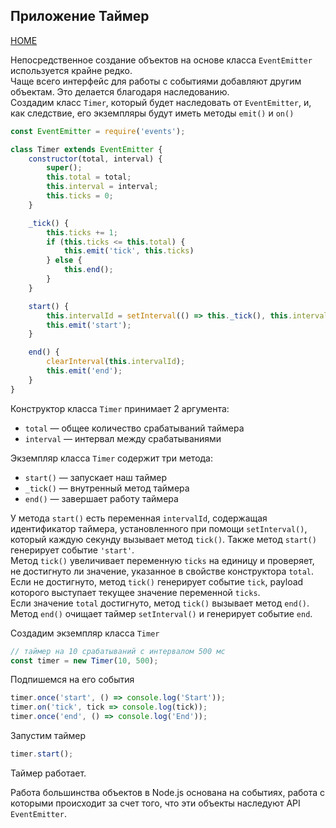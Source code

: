 ## Приложение Таймер
[HOME](../../README.md)

Непосредственное создание объектов на основе класса `EventEmitter` используется крайне редко.  
Чаще всего интерфейс для работы с событиями добавляют другим объектам. Это делается благодаря наследованию.  
Создадим класс `Timer`, который будет наследовать от `EventEmitter`, и, как следствие, его экземпляры будут иметь методы `emit()` и `on()`  
```js
const EventEmitter = require('events');

class Timer extends EventEmitter {
    constructor(total, interval) {
        super();
        this.total = total;
        this.interval = interval;
        this.ticks = 0;
    }

    _tick() {
        this.ticks += 1;
        if (this.ticks <= this.total) {
            this.emit('tick', this.ticks)
        } else {
            this.end();
        }
    }

    start() {
        this.intervalId = setInterval(() => this._tick(), this.interval);
        this.emit('start');
    }

    end() {
        clearInterval(this.intervalId);
        this.emit('end');
    }
}
```
Конструктор класса `Timer` принимает 2 аргумента:
- `total` — общее количество срабатываний таймера
- `interval` — интервал между срабатываниями

Экземпляр класса `Timer` содержит три метода:  
- `start()` — запускает наш таймер
- `_tick()` — внутренный метод таймера
- `end()` — завершает работу таймера

У метода `start()` есть переменная `intervalId`, содержащая идентификатор таймера, установленного при помощи `setInterval()`, который каждую секунду вызывает метод `tick()`. Также метод `start()` генерирует событие `'start'`.  
Метод `tick()` увеличивает переменную `ticks` на единицу и проверяет, не достигнуто ли значение, указанное в свойстве конструктора `total`.  
Если не достигнуто, метод `tick()` генерирует событие `tick`, payload которого выступает текущее значение переменной `ticks`.  
Если значение `total` достигнуто, метод `tick()` вызывает метод `end()`.  
Метод `end()` очищает таймер `setInterval()` и генерирует событие `end`.  

Создадим экземпляр класса `Timer`
```js
// таймер на 10 срабатываний с интервалом 500 мс
const timer = new Timer(10, 500);
```
Подпишемся на его события 
```js
timer.once('start', () => console.log('Start'));
timer.on('tick', tick => console.log(tick));
timer.once('end', () => console.log('End'));
```
Запустим таймер
```js
timer.start();
```
Таймер работает.

Работа большинства объектов в Node.js основана на событиях, работа с которыми происходит за счет того, что эти объекты наследуют API `EventEmitter`.